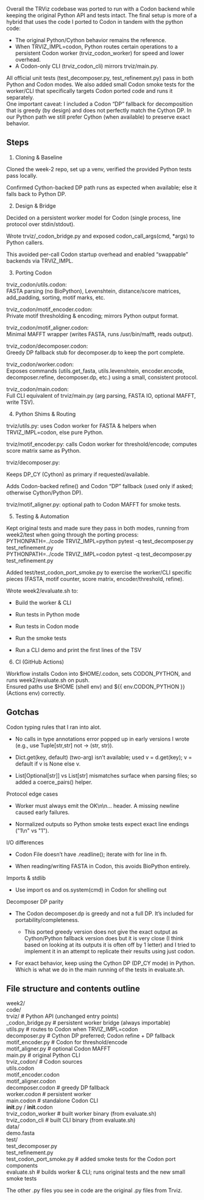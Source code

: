 Overall the TRViz codebase was ported to run with a Codon backend while keeping the original Python API and tests intact. The final setup is more of a hybrid that uses the code I ported to Codon in tandem with the python code:  

- The original Python/Cython behavior remains the reference.  
- When TRVIZ_IMPL=codon, Python routes certain operations to a persistent Codon worker (trviz_codon_worker) for speed and lower overhead.  
- A Codon-only CLI (trviz_codon_cli) mirrors trviz/main.py.  
  
All official unit tests (test_decomposer.py, test_refinement.py) pass in both Python and Codon modes. We also added small Codon smoke tests for the worker/CLI that specifically targets Codon ported code and runs it separately.  
One important caveat: I included a Codon “DP” fallback for decomposition that is greedy (by design) and does not perfectly match the Cython DP. In our Python path we still prefer Cython (when available) to preserve exact behavior.  

Steps  
-----
1) Cloning & Baseline  

Cloned the week-2 repo, set up a venv, verified the provided Python tests pass locally.  

Confirmed Cython-backed DP path runs as expected when available; else it falls back to Python DP.  

2) Design & Bridge  

Decided on a persistent worker model for Codon (single process, line protocol over stdin/stdout).  

Wrote trviz/_codon_bridge.py and exposed codon_call_args(cmd, *args) to Python callers.  

This avoided per-call Codon startup overhead and enabled “swappable” backends via TRVIZ_IMPL.  

3) Porting Codon  

trviz_codon/utils.codon:  
FASTA parsing (no BioPython), Levenshtein, distance/score matrices, add_padding, sorting, motif marks, etc.  

trviz_codon/motif_encoder.codon:  
Private motif thresholding & encoding; mirrors Python output format.  

trviz_codon/motif_aligner.codon:  
Minimal MAFFT wrapper (writes FASTA, runs /usr/bin/mafft, reads output).  

trviz_codon/decomposer.codon:  
Greedy DP fallback stub for decomposer.dp to keep the port complete.  

trviz_codon/worker.codon:  
Exposes commands (utils.get_fasta, utils.levenshtein, encoder.encode, decomposer.refine, decomposer.dp, etc.) using a small, consistent protocol.  

trviz_codon/main.codon:  
Full CLI equivalent of trviz/main.py (arg parsing, FASTA IO, optional MAFFT, write TSV).  

4) Python Shims & Routing  

trviz/utils.py: uses Codon worker for FASTA & helpers when TRVIZ_IMPL=codon, else pure Python.  

trviz/motif_encoder.py: calls Codon worker for threshold/encode; computes score matrix same as Python.  

trviz/decomposer.py:  

Keeps DP_CY (Cython) as primary if requested/available.  

Adds Codon-backed refine() and Codon “DP” fallback (used only if asked; otherwise Cython/Python DP).  

trviz/motif_aligner.py: optional path to Codon MAFFT for smoke tests.  

5) Testing & Automation  

Kept original tests and made sure they pass in both modes, running from week2/test when going through the porting process:  
PYTHONPATH=../code TRVIZ_IMPL=python pytest -q test_decomposer.py test_refinement.py  
PYTHONPATH=../code TRVIZ_IMPL=codon  pytest -q test_decomposer.py test_refinement.py  

Added test/test_codon_port_smoke.py to exercise the worker/CLI specific pieces (FASTA, motif counter, score matrix, encoder/threshold, refine).  

Wrote week2/evaluate.sh to:  
    
- Build the worker & CLI  

- Run tests in Python mode  

- Run tests in Codon mode  

- Run the smoke tests  

- Run a CLI demo and print the first lines of the TSV  

6) CI (GitHub Actions)  

Workflow installs Codon into $HOME/.codon, sets CODON_PYTHON, and runs week2/evaluate.sh on push.  
Ensured paths use $HOME (shell env) and ${{ env.CODON_PYTHON }} (Actions env) correctly.  

Gotchas  
-------

Codon typing rules that I ran into alot.  
  
- No calls in type annotations error popped up in early versions I wrote (e.g., use Tuple[str,str] not -> (str, str)).  

- Dict.get(key, default) (two-arg) isn’t available; used v = d.get(key); v = default if v is None else v.  

- List[Optional[str]] vs List[str] mismatches surface when parsing files; so added a coerce_pairs() helper.  

Protocol edge cases  

- Worker must always emit the OK\n<count>\n... header. A missing newline caused early failures.  

- Normalized outputs so Python smoke tests expect exact line endings ("1\n" vs "1").  

I/O differences  

- Codon File doesn’t have .readline(); iterate with for line in fh.  

- When reading/writing FASTA in Codon, this avoids BioPython entirely.  
  
Imports & stdlib  
  
- Use import os and os.system(cmd) in Codon for shelling out   

Decomposer DP parity  

- The Codon decomposer.dp is greedy and not a full DP. It’s included for portability/completeness.  
  - This ported greedy version does not give the exact output as Cython/Python fallback version does but it is very close (I think based on looking at its outputs it is often off by 1 letter) and I tried to implement it in an attempt to replicate their results using just codon.  

- For exact behavior, keep using the Cython DP (DP_CY mode) in Python. Which is what we do in the main running of the tests in evaluate.sh.  


File structure and contents outline  
-----------------------------------

week2/  
  code/  
    trviz/                     # Python API (unchanged entry points)  
      _codon_bridge.py         # persistent worker bridge (always importable)  
      utils.py                 # routes to Codon when TRVIZ_IMPL=codon  
      decomposer.py            # Cython DP preferred; Codon refine + DP fallback  
      motif_encoder.py         # Codon for threshold/encode  
      motif_aligner.py         # optional Codon MAFFT  
      main.py                  # original Python CLI  
    trviz_codon/               # Codon sources  
      utils.codon  
      motif_encoder.codon  
      motif_aligner.codon  
      decomposer.codon         # greedy DP fallback  
      worker.codon             # persistent worker  
      main.codon               # standalone Codon CLI  
      __init__.py / __init__.codon  
    trviz_codon_worker         # built worker binary (from evaluate.sh)  
    trviz_codon_cli            # built CLI binary (from evaluate.sh)  
  data/  
    demo.fasta  
  test/  
    test_decomposer.py  
    test_refinement.py  
    test_codon_port_smoke.py   # added smoke tests for the Codon port components  
  evaluate.sh                  # builds worker & CLI; runs original tests and the new small smoke tests  

  The other .py files you see in code are the original .py files from Trviz.  
